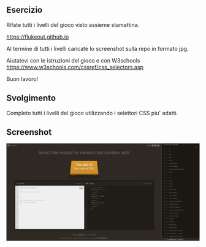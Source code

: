 ## Esercizio
Rifate tutti i livelli del gioco visto assieme stamattina.

https://flukeout.github.io

Al termine di tutti i livelli caricate lo screenshot sulla repo in formato jpg.

Aiutatevi con le istruzioni del gioco e con W3schools
https://www.w3schools.com/cssref/css_selectors.asp

Buon lavoro!

## Svolgimento
Completo tutti i livelli del gioco utilizzando i selettori CSS piu' adatti.

## Screenshot
![screenshot](./screenshot_level32.png)